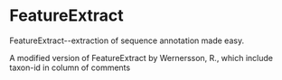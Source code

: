 # FeatureExtract
FeatureExtract--extraction of sequence annotation made easy.

A modified version of FeatureExtract by Wernersson, R., which include taxon-id in column of comments
